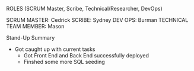 ROLES (SCRUM Master, Scribe, Technical/Researcher, DevOps)

SCRUM MASTER: Cedrick
SCRIBE: Sydney
DEV OPS: Burman
TECHNICAL TEAM MEMBER: Mason

Stand-Up Summary

* Got caught up with current tasks 
   * Got Front End and Back End successfully deployed 
   * Finshed some more SQL seeding
